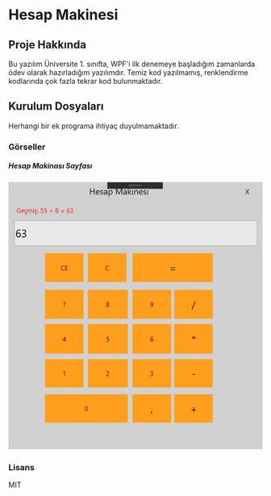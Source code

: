# Hesap Makinesi

## Proje Hakkında
Bu yazılım Üniversite 1. sınıfta, WPF'i ilk denemeye başladığım zamanlarda ödev olarak hazırladığım yazılımdır. Temiz kod yazılmamış, renklendirme kodlarında çok fazla tekrar kod bulunmaktadır.

## Kurulum Dosyaları
Herhangi bir ek programa ihtiyaç duyulmamaktadır.
### Görseller

##### Hesap Makinası Sayfası

![Image of Yaktocat](https://raw.githubusercontent.com/ozanercan/WPFHesapMakinesi/master/resimler/Genel.jpg)

### Lisans
MIT
